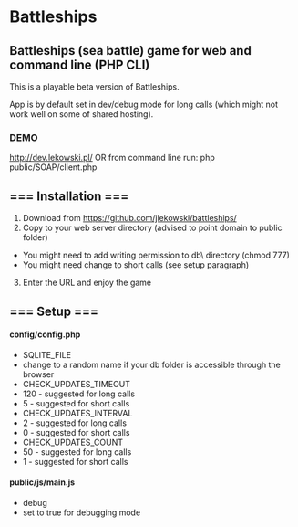 # Battleships

## Battleships (sea battle) game for web and command line (PHP CLI)

This is a playable beta version of Battleships.

App is by default set in dev/debug mode for long calls (which might not work well on some of shared hosting).

### DEMO
http://dev.lekowski.pl/
OR
from command line run:
php public/SOAP/client.php

## === Installation ===
1. Download from https://github.com/jlekowski/battleships/
2. Copy to your web server directory (advised to point domain to public folder)
 * You might need to add writing permission to db\ directory (chmod 777)
 * You might need change to short calls (see setup paragraph)
3. Enter the URL and enjoy the game

## === Setup ===

#### config/config.php
* SQLITE_FILE
 * change to a random name if your db folder is accessible through the browser
* CHECK_UPDATES_TIMEOUT
 * 120 - suggested for long calls
 * 5   - suggested for short calls
* CHECK_UPDATES_INTERVAL
 * 2 - suggested for long calls
 * 0 - suggested for short calls
* CHECK_UPDATES_COUNT
 * 50 - suggested for long calls
 * 1  - suggested for short calls

#### public/js/main.js
* debug
 * set to true for debugging mode
